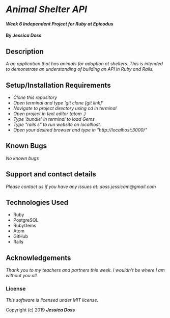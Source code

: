 # _Animal Shelter API_

#### _Week 6 Independent Project for Ruby at Epicodus_

#### By _**Jessica Doss**_

## Description

_A an application that has animals for adoption at shelters. This is intended to demonstrate an understanding of building an API in Ruby and Rails._

## Setup/Installation Requirements

* _Clone this repository_
* _Open terminal and type 'git clone [git link]'_
* _Navigate to project directory using cd in terminal_
* _Open project in text editor (atom .)_
* _Type 'bundle' in terminal to load Gems_
* _Type "rails s" to run website on localhost._
* _Open your desired browser and type in "http://localhost:3000/"_

## Known Bugs

_No known bugs_

## Support and contact details

_Please contact us if you have any issues at: doss.jessicam@gmail.com_

## Technologies Used

* Ruby
* PostgreSQL
* RubyGems
* Atom
* GitHub
* Rails

## Acknowledgements
_Thank you to my teachers and partners this week. I wouldn't be where I am without you all._

### License
_This software is licensed under MIT license._

Copyright (c) 2019 **_Jessica Doss_**
